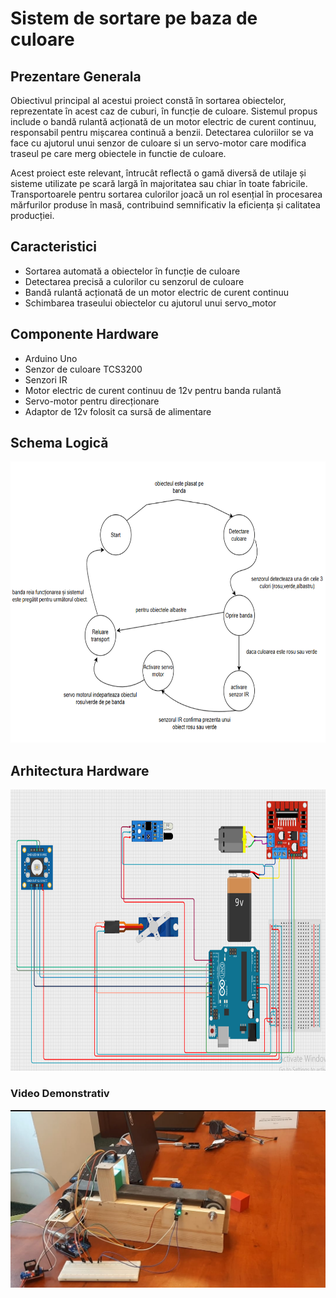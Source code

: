 # Sistem de sortare pe baza de culoare

## Prezentare Generala

Obiectivul principal al acestui proiect constă în sortarea obiectelor, reprezentate în acest caz de cuburi, în funcție de culoare. Sistemul propus include o bandă rulantă acționată de un motor electric de curent continuu, responsabil pentru mișcarea continuă a benzii. Detectarea culoriilor se va face cu ajutorul unui senzor de culoare si un servo-motor care modifica traseul pe care merg obiectele in functie de culoare.

Acest proiect este relevant, întrucât reflectă o gamă diversă de utilaje și sisteme utilizate pe scară largă în majoritatea sau chiar în toate fabricile. Transportoarele pentru sortarea culorilor joacă un rol esențial în procesarea mărfurilor produse în masă, contribuind semnificativ la eficiența și calitatea producției.


## Caracteristici

* Sortarea automată a obiectelor în funcție de culoare
* Detectarea precisă a culorilor cu senzorul de culoare
* Bandă rulantă acționată de un motor electric de curent continuu
* Schimbarea traseului obiectelor cu ajutorul unui servo_motor


## Componente Hardware

* Arduino Uno
* Senzor de culoare TCS3200
* Senzori IR
* Motor electric de curent continuu de 12v pentru banda rulantă
* Servo-motor pentru direcționare
* Adaptor de 12v folosit ca sursă de alimentare

## Schema Logică

<img src="images/schema_logica.png" width="700" height="450">

## Arhitectura Hardware

<img src="images/arhitectura_hardware.png" width="700" height="450">

### Video Demonstrativ

<a href="video/video_proiect_sistem_sortare.mp4" download>
  <img src="images/proiect.jpeg" alt= "Download video" width="600"/>
</a>